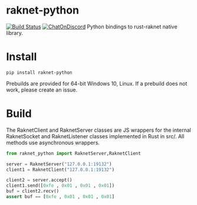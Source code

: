 # raknet-python
[![Build Status](https://img.shields.io/github/workflow/status/b23r0/raknet-python/Rust)](https://github.com/b23r0/raknet-python/actions/workflows/rust.yml)
[![ChatOnDiscord](https://img.shields.io/badge/chat-on%20discord-blue)](https://discord.gg/ZKtYMvDFN4)
Python bindings to rust-raknet native library.

# Install

```
pip install raknet-python
```

Prebuilds are provided for 64-bit Windows 10, Linux. If a prebuild does not work, please create an issue.

# Build

The RaknetClient and RaknetServer classes are JS wrappers for the internal RaknetSocket and RaknetListener classes implemented in Rust in src/. All methods use asynchronous wrappers.


```py
from raknet_python import RaknetServer,RaknetClient

server = RaknetServer("127.0.0.1:19132")
client1 = RaknetClient("127.0.0.1:19132")

client2 = server.accept()
client1.send([0xfe , 0x01 , 0x01 , 0x01])
buf = client2.recv()
assert buf == [0xfe , 0x01 , 0x01 , 0x01]
```
